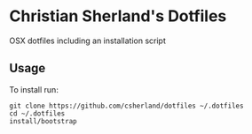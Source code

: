Christian Sherland's Dotfiles
=============================
OSX dotfiles including an installation script

Usage
-----
To install run:

    git clone https://github.com/csherland/dotfiles ~/.dotfiles
    cd ~/.dotfiles
    install/bootstrap

